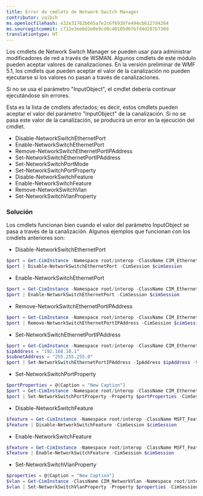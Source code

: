 ```yaml
---
title: Error de cmdlets de Network Switch Manager
contributor: vaibch
ms.openlocfilehash: e32e31762b665a7e2c6f6938fe494cb6127d4264
ms.sourcegitcommit: c732e3ee6d2e0e9cd8c40105d6fbfd4d207b730d
translationtype: HT
---
```

Los cmdlets de Network Switch Manager se pueden usar para administrar modificadores de red a través de WSMAN. Algunos cmdlets de este módulo pueden aceptar valores de canalizaciones. En la versión preliminar de WMF 5.1, los cmdlets que pueden aceptar el valor de la canalización no pueden ejecutarse si los valores no pasan a través de canalizaciones.

Si no se usa el parámetro "InputObject", el cmdlet debería continuar ejecutándose sin errores.

Esta es la lista de cmdlets afectados; es decir, estos cmdlets pueden aceptar el valor del parámetro "InputObject" de la canalización. Si no se pasa este valor de la canalización, se producirá un error en la ejecución del cmdlet.

- Disable-NetworkSwitchEthernetPort
- Enable-NetworkSwitchEthernetPort
- Remove-NetworkSwitchEthernetPortIPAddress
- Set-NetworkSwitchEthernetPortIPAddress
- Set-NetworkSwitchPortMode
- Set-NetworkSwitchPortProperty
- Disable-NetworkSwitchFeature
- Enable-NetworkSwitchFeature
- Remove-NetworkSwitchVlan
- Set-NetworkSwitchVlanProperty

### <a name="resolution"></a>Solución
Los cmdlets funcionan bien cuando el valor del parámetro InputObject se pasa a través de la canalización. Algunos ejemplos que funcionan con los cmdlets anteriores son:

- Disable-NetworkSwitchEthernetPort
```powershell
$port = Get-CimInstance -Namespace root/interop -ClassName CIM_EthernetPort -CimSession $cimSession | Select-Object -First 1
$port | Disable-NetworkSwitchEthernetPort -CimSession $cimSession
```
- Enable-NetworkSwitchEthernetPort
```powershell
$port = Get-CimInstance -Namespace root/interop -ClassName CIM_EthernetPort -CimSession $cimSession | Select-Object -First 1
$port | Enable-NetworkSwitchEthernetPort -CimSession $cimSession
```

- Remove-NetworkSwitchEthernetPortIPAddress
```powershell
$port = Get-CimInstance -Namespace root/interop -ClassName CIM_EthernetPort -CimSession $cimSession | Select-Object -First 1
$port | Remove-NetworkSwitchEthernetPortIPAddress -CimSession $cimSession
```

- Set-NetworkSwitchEthernetPortIPAddress
```powershell
$port = Get-CimInstance -Namespace root/interop -ClassName CIM_EthernetPort -CimSession $cimSession | Select-Object -First 1
$ipAddress = "192.168.10.1"
$subnetAddress = "255.255.255.0"
$port | Set-NetworkSwitchEthernetPortIPAddress -IpAddress $ipAddress -SubnetAddress $subnetAddress -CimSession $cimSession
```

- Set-NetworkSwitchPortProperty
```powershell
$portProperties = @{Caption = "New Caption"}
$port = Get-CimInstance -Namespace root/interop -ClassName CIM_EthernetPort -CimSession $cimSession | Select-Object -First 1
$port | Set-NetworkSwitchPortProperty -Property $portProperties -CimSession $cimSession
```

- Disable-NetworkSwitchFeature
```powershell
$feature = Get-CimInstance -Namespace root/interop -ClassName MSFT_Feature -CimSession $cimSession | Select-Object -First 1
$feature | Disable-NetworkSwitchFeature -CimSession $cimSession
```

- Enable-NetworkSwitchFeature
```powershell
$feature = Get-CimInstance -Namespace root/interop -ClassName MSFT_Feature -CimSession $cimSession | Select-Object -First 1
$feature | Enable-NetworkSwitchFeature -CimSession $cimSession
```

- Set-NetworkSwitchVlanProperty
```powershell
$properties = @{Caption = "New Caption"}
$vlan = Get-CimInstance -ClassName CIM_NetworkVlan -Namespace root/interop -CimSession $cimSession | Select-Object -First 1
$vlan | Set-NetworkSwitchVlanProperty -Property $properties -CimSession $cimSession
```
